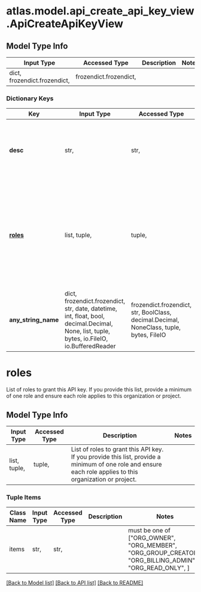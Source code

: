 # atlas.model.api_create_api_key_view.ApiCreateApiKeyView

## Model Type Info
Input Type | Accessed Type | Description | Notes
------------ | ------------- | ------------- | -------------
dict, frozendict.frozendict,  | frozendict.frozendict,  |  | 

### Dictionary Keys
Key | Input Type | Accessed Type | Description | Notes
------------ | ------------- | ------------- | ------------- | -------------
**desc** | str,  | str,  | Purpose or explanation provided when someone created this organization API key. | [optional] 
**[roles](#roles)** | list, tuple,  | tuple,  | List of roles to grant this API key. If you provide this list, provide a minimum of one role and ensure each role applies to this organization or project. | [optional] 
**any_string_name** | dict, frozendict.frozendict, str, date, datetime, int, float, bool, decimal.Decimal, None, list, tuple, bytes, io.FileIO, io.BufferedReader | frozendict.frozendict, str, BoolClass, decimal.Decimal, NoneClass, tuple, bytes, FileIO | any string name can be used but the value must be the correct type | [optional]

# roles

List of roles to grant this API key. If you provide this list, provide a minimum of one role and ensure each role applies to this organization or project.

## Model Type Info
Input Type | Accessed Type | Description | Notes
------------ | ------------- | ------------- | -------------
list, tuple,  | tuple,  | List of roles to grant this API key. If you provide this list, provide a minimum of one role and ensure each role applies to this organization or project. | 

### Tuple Items
Class Name | Input Type | Accessed Type | Description | Notes
------------- | ------------- | ------------- | ------------- | -------------
items | str,  | str,  |  | must be one of ["ORG_OWNER", "ORG_MEMBER", "ORG_GROUP_CREATOR", "ORG_BILLING_ADMIN", "ORG_READ_ONLY", ] 

[[Back to Model list]](../../README.md#documentation-for-models) [[Back to API list]](../../README.md#documentation-for-api-endpoints) [[Back to README]](../../README.md)


